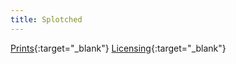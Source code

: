 ```yaml
---
title: Splotched
---
```

[Prints](https://pixels.com/featured/splotched-brady-lane.html){:target="_blank"}
[Licensing](https://licensing.pixels.com/featured/splotched-brady-lane.html){:target="_blank"}